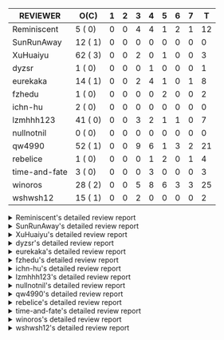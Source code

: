 |   REVIEWER    |  O(C)   | 1 | 2 | 3 | 4 | 5 | 6 | 7 | T  |
|---------------|---------|---|---|---|---|---|---|---|----|
| Reminiscent   |  5 ( 0) | 0 | 0 | 4 | 4 | 1 | 2 | 1 | 12 |
| SunRunAway    | 12 ( 1) | 0 | 0 | 0 | 0 | 0 | 0 | 0 |  0 |
| XuHuaiyu      | 62 ( 3) | 0 | 0 | 2 | 0 | 1 | 0 | 0 |  3 |
| dyzsr         |  1 ( 0) | 0 | 0 | 0 | 1 | 0 | 0 | 0 |  1 |
| eurekaka      | 14 ( 1) | 0 | 0 | 2 | 4 | 1 | 0 | 1 |  8 |
| fzhedu        |  1 ( 0) | 0 | 0 | 0 | 0 | 2 | 0 | 0 |  2 |
| ichn-hu       |  2 ( 0) | 0 | 0 | 0 | 0 | 0 | 0 | 0 |  0 |
| lzmhhh123     | 41 ( 0) | 0 | 0 | 3 | 2 | 1 | 1 | 0 |  7 |
| nullnotnil    |  0 ( 0) | 0 | 0 | 0 | 0 | 0 | 0 | 0 |  0 |
| qw4990        | 52 ( 1) | 0 | 0 | 9 | 6 | 1 | 3 | 2 | 21 |
| rebelice      |  1 ( 0) | 0 | 0 | 0 | 1 | 2 | 0 | 1 |  4 |
| time-and-fate |  3 ( 0) | 0 | 0 | 0 | 3 | 0 | 0 | 0 |  3 |
| winoros       | 28 ( 2) | 0 | 0 | 5 | 8 | 6 | 3 | 3 | 25 |
| wshwsh12      | 15 ( 1) | 0 | 0 | 2 | 0 | 0 | 0 | 0 |  2 |


<details> 
  <summary>Reminiscent's detailed review report</summary> 

## To Be Reviewed

|    REPO    |                                                      PR                                                       | C | LASTED |
|------------|---------------------------------------------------------------------------------------------------------------|---|--------|
| tidb/21896 | [planner: fix union doesn't handle collate correctly (#21854)](https://github.com/pingcap/tidb/pull/21896)    |   | 97d19h |
| tidb/23441 | [executor: Refactor probe channel & fix bug in chunks of join](https://github.com/pingcap/tidb/pull/23441)    |   | 9d14h  |
| tidb/23474 | [planner: fix inappropriate null flag of null constants (#23457)](https://github.com/pingcap/tidb/pull/23474) |   | 5d18h  |
| tidb/23493 | [expression: Implementation of Vitess hashing algorithm.](https://github.com/pingcap/tidb/pull/23493)         |   | 5d6h   |
| tidb/23575 | [executor: fix update panic on join having statement (#23554)](https://github.com/pingcap/tidb/pull/23575)    |   | 2d21h  |


## Reviewed in Last 7 Days

|    REPO    |                                                                PR                                                                 | C | D |   R    |
|------------|-----------------------------------------------------------------------------------------------------------------------------------|---|---|--------|
| tidb/23572 | [planner, executor: IndexMerge supports reading extraHandleCol in partialTableReader](https://github.com/pingcap/tidb/pull/23572) |   | 3 | 2h     |
| tidb/23576 | [executor: fix update panic on join having statement (#23554)](https://github.com/pingcap/tidb/pull/23576)                        |   | 3 | 0h     |
| tidb/23554 | [executor: fix update panic on join having statement](https://github.com/pingcap/tidb/pull/23554)                                 |   | 3 | 16h    |
| tidb/23001 | [statistics: fix err check](https://github.com/pingcap/tidb/pull/23001)                                                           |   | 3 | 26d0h  |
| tidb/23536 | [planner: remove some risky cache operations in the plan builder (#23354)](https://github.com/pingcap/tidb/pull/23536)            |   | 4 | 0h     |
| tidb/23524 | [partition: fix hash partition with not between condition get wrong result (#22914)](https://github.com/pingcap/tidb/pull/23524)  |   | 4 | 2h     |
| tidb/23525 | [partition: fix hash partition with not between condition get wrong result (#22914)](https://github.com/pingcap/tidb/pull/23525)  |   | 4 | 2h     |
| tidb/23520 | [statistics: optimize the global histogram merging algorithm](https://github.com/pingcap/tidb/pull/23520)                         |   | 4 | 3h     |
| tidb/23481 | [planner: fix inappropriate null flag of null constants (#23457)](https://github.com/pingcap/tidb/pull/23481)                     |   | 5 | 22h    |
| tidb/23486 | [statistics: recalculate bucket repeats when merging global statistics](https://github.com/pingcap/tidb/pull/23486)               |   | 6 | 14h    |
| tidb/23283 | [util: optimize the performance of restore with db (#22910)](https://github.com/pingcap/tidb/pull/23283)                          |   | 6 | 10d23h |
| tidb/23457 | [planner: fix inappropriate null flag of null constants](https://github.com/pingcap/tidb/pull/23457)                              |   | 7 | 0h     |


</details> 


<details> 
  <summary>SunRunAway's detailed review report</summary> 

## To Be Reviewed

|    REPO    |                                                                  PR                                                                   | C | LASTED  |
|------------|---------------------------------------------------------------------------------------------------------------------------------------|---|---------|
| tidb/19178 | [executor: Refactor probe channel](https://github.com/pingcap/tidb/pull/19178)                                                        |   | 227d16h |
| tidb/19807 | [executor: parallel evaluation for hash aggregate distinct](https://github.com/pingcap/tidb/pull/19807)                               |   | 205d10h |
| tidb/19900 | [executor: enable inline projection for sort&topN](https://github.com/pingcap/tidb/pull/19900)                                        | Y | 200d18h |
| tidb/20140 | [expressions: Support `bin-to-uuid` and `uuid-to-bin`](https://github.com/pingcap/tidb/pull/20140)                                    |   | 187d22h |
| tidb/20765 | [planner: support stable result mode](https://github.com/pingcap/tidb/pull/20765)                                                     |   | 146d17h |
| tidb/21207 | [planner: fix the inappropriate out-of-range range estimation rule](https://github.com/pingcap/tidb/pull/21207)                       |   | 125d19h |
| tidb/21834 | [planner: enhanced index range calculation plan](https://github.com/pingcap/tidb/pull/21834)                                          |   | 102d18h |
| tidb/21876 | [planner: bypass the DNF restriction if index merge hint is specified (#20799)](https://github.com/pingcap/tidb/pull/21876)           |   | 100d19h |
| tidb/21878 | [planner: do not push down lock to pointGet/bacthPointGet when selection exists](https://github.com/pingcap/tidb/pull/21878)          |   | 100d18h |
| tidb/21956 | [planner/preprocessor: disallow into-outfile clause in some place](https://github.com/pingcap/tidb/pull/21956)                        |   | 95d23h  |
| tidb/22217 | [*: rewrite origin SQL with default DB for SQL bindings (#21275)](https://github.com/pingcap/tidb/pull/22217)                         |   | 81d17h  |
| tidb/22379 | [[experiment] executor: allow aggregation to spill disk when running out of memory quota](https://github.com/pingcap/tidb/pull/22379) |   | 74d19h  |


## Reviewed in Last 7 Days

| REPO | PR | C | D | R |
|------|----|---|---|---|


</details> 


<details> 
  <summary>XuHuaiyu's detailed review report</summary> 

## To Be Reviewed

|     REPO     |                                                                              PR                                                                               | C | LASTED  |
|--------------|---------------------------------------------------------------------------------------------------------------------------------------------------------------|---|---------|
| docs-cn/5619 | [Update data-type-date-and-time.md](https://github.com/pingcap/docs-cn/pull/5619)                                                                             |   | 30d16h  |
| tidb/19900   | [executor: enable inline projection for sort&topN](https://github.com/pingcap/tidb/pull/19900)                                                                | Y | 200d18h |
| docs-cn/5671 | [tidb: Add time format description](https://github.com/pingcap/docs-cn/pull/5671)                                                                             |   | 24d11h  |
| tidb/19957   | [executor: add builtin aggregate function `json_arrayagg`](https://github.com/pingcap/tidb/pull/19957)                                                        | Y | 198d14h |
| tidb/20140   | [expressions: Support `bin-to-uuid` and `uuid-to-bin`](https://github.com/pingcap/tidb/pull/20140)                                                            |   | 187d22h |
| tidb/20311   | [expression: fix overflow error when convert bit to int64 (#20266)](https://github.com/pingcap/tidb/pull/20311)                                               |   | 179d21h |
| tidb/20790   | [collation: add pinyin collation for chinese charset support](https://github.com/pingcap/tidb/pull/20790)                                                     |   | 145d20h |
| tidb/21064   | [planner, executor: fix cast not check error](https://github.com/pingcap/tidb/pull/21064)                                                                     |   | 133d8h  |
| tidb/21149   | [executor:Add runtime stat for IndexMergeReaderExecutor (#20653)](https://github.com/pingcap/tidb/pull/21149)                                                 |   | 129d14h |
| tidb/21228   | [executor: return the result immediately when combining LIMIT row_count with DISTINCT](https://github.com/pingcap/tidb/pull/21228)                            |   | 125d13h |
| tidb/21304   | [executor: Add the HashAggExec runtime information (#20577)](https://github.com/pingcap/tidb/pull/21304)                                                      |   | 123d12h |
| tidb/21334   | [*: make rollback work on user-defined variables](https://github.com/pingcap/tidb/pull/21334)                                                                 |   | 122d14h |
| tidb/21401   | [expression: incompatibility with MySQL for ADDTIME()](https://github.com/pingcap/tidb/pull/21401)                                                            |   | 118d11h |
| tidb/21476   | [planner: check for decimal format in cast expr (#20836)](https://github.com/pingcap/tidb/pull/21476)                                                         |   | 115d15h |
| tidb/21536   | [executor: add slow-log file meta cache to avoid repeat read file meta information](https://github.com/pingcap/tidb/pull/21536)                               |   | 111d14h |
| tidb/21564   | [ddl: fix Incorrect behavior of NO_ZERO_DATE when altering table](https://github.com/pingcap/tidb/pull/21564)                                                 |   | 110d15h |
| tidb/21853   | [expression: fix compatibility behaviors in time_format with MySQL (#21559)](https://github.com/pingcap/tidb/pull/21853)                                      |   | 101d19h |
| tidb/21896   | [planner: fix union doesn't handle collate correctly (#21854)](https://github.com/pingcap/tidb/pull/21896)                                                    |   | 97d19h  |
| tidb/22131   | [privilege: remove leading and trailing space when create user and role](https://github.com/pingcap/tidb/pull/22131)                                          |   | 87d19h  |
| tidb/22163   | [expression: separated arithmeticMinusIntSig](https://github.com/pingcap/tidb/pull/22163)                                                                     |   | 83d13h  |
| tidb/22186   | [executor: fix select into outfile with year type column has no data (#22175)](https://github.com/pingcap/tidb/pull/22186)                                    |   | 82d16h  |
| tidb/22294   | [planner, table: optimize the list column partition pruner for range query](https://github.com/pingcap/tidb/pull/22294)                                       |   | 79d20h  |
| tidb/22307   | [ddl: fix update can see columns not public](https://github.com/pingcap/tidb/pull/22307)                                                                      |   | 79d16h  |
| tidb/22616   | [expression: from_unixtime accept 64-bit integers](https://github.com/pingcap/tidb/pull/22616)                                                                |   | 58d23h  |
| tidb/22617   | [metrics: fix wrong bucket name of coprocessor cache (#22454)](https://github.com/pingcap/tidb/pull/22617)                                                    |   | 58d23h  |
| tidb/22624   | [ planner: not pruning column used by union scan condition (#21640)](https://github.com/pingcap/tidb/pull/22624)                                              |   | 58d17h  |
| tidb/22631   | [executor: refine window processor](https://github.com/pingcap/tidb/pull/22631)                                                                               |   | 56d23h  |
| tidb/22696   | [expression: enable arithmetic Mod push down](https://github.com/pingcap/tidb/pull/22696)                                                                     |   | 53d17h  |
| tidb/22711   | [executor: Fix inline schema name](https://github.com/pingcap/tidb/pull/22711)                                                                                |   | 53d11h  |
| tidb/22722   | [planner, errno: make error code of ErrMixOfGroupFuncAndFields consistent with MySQL](https://github.com/pingcap/tidb/pull/22722)                             |   | 52d20h  |
| tidb/22814   | [expression: fix enum and set type expression in where clause (#22785)](https://github.com/pingcap/tidb/pull/22814)                                           |   | 37d19h  |
| tidb/22908   | [txn: Add txn state's view](https://github.com/pingcap/tidb/pull/22908)                                                                                       |   | 32d20h  |
| tidb/22926   | [expression: add overflow check in multiplyInt](https://github.com/pingcap/tidb/pull/22926)                                                                   |   | 32d13h  |
| tidb/23012   | [executor: fix affected rows of ddls and complete uint tests](https://github.com/pingcap/tidb/pull/23012)                                                     |   | 28d16h  |
| tidb/23128   | [statistics: refactor the statistics package use the RestrictedSQLExecutor API (#22636)](https://github.com/pingcap/tidb/pull/23128)                          |   | 23d22h  |
| tidb/23152   | [expression: fix wrong error info (#22760)](https://github.com/pingcap/tidb/pull/23152)                                                                       |   | 21d14h  |
| tidb/23196   | [types: fix the bug about the wrong query result for decimal type  (#22507)](https://github.com/pingcap/tidb/pull/23196)                                      |   | 19d18h  |
| tidb/23220   | [Release 4.0](https://github.com/pingcap/tidb/pull/23220)                                                                                                     |   | 19d11h  |
| tidb/23227   | [executor: hash join out of index panic when enum column value is zero (#23162)](https://github.com/pingcap/tidb/pull/23227)                                  |   | 18d22h  |
| tidb/23233   | [planner: fix incorrect duration between compare (#22830)](https://github.com/pingcap/tidb/pull/23233)                                                        |   | 18d18h  |
| tidb/23245   | [*: Add security enhanced mode as experimental](https://github.com/pingcap/tidb/pull/23245)                                                                   |   | 18d6h   |
| tidb/23257   | [executor: group_concat aggr panic when session.group_concat_max_len is small (#23131)](https://github.com/pingcap/tidb/pull/23257)                           |   | 17d18h  |
| tidb/23295   | [util, types: don't let SPM be affected by charset (#23161)](https://github.com/pingcap/tidb/pull/23295)                                                      |   | 16d11h  |
| tidb/23335   | [expression: fix unexpected constant fold when year compare string (#23281)](https://github.com/pingcap/tidb/pull/23335)                                      |   | 12d19h  |
| tidb/23336   | [expression: fix unexpected constant fold when year compare string (#23281)](https://github.com/pingcap/tidb/pull/23336)                                      |   | 12d19h  |
| tidb/23347   | [planner: show cast type in EXPLAIN in coptask (#23123)](https://github.com/pingcap/tidb/pull/23347)                                                          |   | 12d18h  |
| tidb/23348   | [planner: show cast type in EXPLAIN in coptask (#23123)](https://github.com/pingcap/tidb/pull/23348)                                                          |   | 12d18h  |
| tidb/23350   | [util/stringutil, util/ranger, planner: use hierarchical separators to simplify the parsing for info of EXPLAIN ](https://github.com/pingcap/tidb/pull/23350) |   | 12d17h  |
| tidb/23368   | [executor, expression: fix the incorrect result of AVG function (#23285)](https://github.com/pingcap/tidb/pull/23368)                                         |   | 11d20h  |
| tidb/23369   | [executor, expression: fix the incorrect result of AVG function (#23285)](https://github.com/pingcap/tidb/pull/23369)                                         |   | 11d20h  |
| tidb/23397   | [expression: fix refine compare constant (#23339)](https://github.com/pingcap/tidb/pull/23397)                                                                |   | 10d17h  |
| tidb/23398   | [expression: fix refine compare constant (#23339)](https://github.com/pingcap/tidb/pull/23398)                                                                |   | 10d17h  |
| tidb/23405   | [domain: remove the exit chan, use context](https://github.com/pingcap/tidb/pull/23405)                                                                       |   | 10d17h  |
| tidb/23433   | [WIP: speed up for slow query logs retrieving ](https://github.com/pingcap/tidb/pull/23433)                                                                   |   | 9d17h   |
| tidb/23441   | [executor: Refactor probe channel & fix bug in chunks of join](https://github.com/pingcap/tidb/pull/23441)                                                    |   | 9d14h   |
| tidb/23474   | [planner: fix inappropriate null flag of null constants (#23457)](https://github.com/pingcap/tidb/pull/23474)                                                 |   | 5d18h   |
| tidb/23487   | [planner: optimize count(distinct a) to count(a) if there is an unique key on a](https://github.com/pingcap/tidb/pull/23487)                                  | Y | 5d14h   |
| tidb/23493   | [expression: Implementation of Vitess hashing algorithm.](https://github.com/pingcap/tidb/pull/23493)                                                         |   | 5d6h    |
| tidb/23497   | [expression: Let TiDB use Hyperscan to support multi-pattern-match](https://github.com/pingcap/tidb/pull/23497)                                               |   | 4d22h   |
| tidb/23517   | [*: Add the metric about the SQL with TiFlash Success  (#23426)](https://github.com/pingcap/tidb/pull/23517)                                                  |   | 4d12h   |
| tidb/23524   | [partition: fix hash partition with not between condition get wrong result (#22914)](https://github.com/pingcap/tidb/pull/23524)                              |   | 3d22h   |
| tidb/23562   | [execution: reuse iterator in hash join](https://github.com/pingcap/tidb/pull/23562)                                                                          |   | 3d13h   |


## Reviewed in Last 7 Days

|    REPO    |                                                         PR                                                         | C | D |  R   |
|------------|--------------------------------------------------------------------------------------------------------------------|---|---|------|
| tidb/23576 | [executor: fix update panic on join having statement (#23554)](https://github.com/pingcap/tidb/pull/23576)         |   | 3 | 0h   |
| tidb/23545 | [go.mod: update parser to fix panic on connection verification #23532](https://github.com/pingcap/tidb/pull/23545) |   | 3 | 18h  |
| tidb/23467 | [hot-fix: paginate indexLookUp executor](https://github.com/pingcap/tidb/pull/23467)                               |   | 5 | 1d0h |


</details> 


<details> 
  <summary>dyzsr's detailed review report</summary> 

## To Be Reviewed

|    REPO    |                                                             PR                                                             | C | LASTED |
|------------|----------------------------------------------------------------------------------------------------------------------------|---|--------|
| tidb/23559 | [ranger: fix the range construction behavior when the column's type is `YEAR`](https://github.com/pingcap/tidb/pull/23559) |   | 3d14h  |


## Reviewed in Last 7 Days

|    REPO    |                                                     PR                                                     | C | D |   R   |
|------------|------------------------------------------------------------------------------------------------------------|---|---|-------|
| tidb/23491 | [executor,planner: fix update join update unmatched outer row](https://github.com/pingcap/tidb/pull/23491) |   | 4 | 1d20h |


</details> 


<details> 
  <summary>eurekaka's detailed review report</summary> 

## To Be Reviewed

|    REPO    |                                                               PR                                                                | C | LASTED  |
|------------|---------------------------------------------------------------------------------------------------------------------------------|---|---------|
| tidb/20877 | [statistics: collect index usage information](https://github.com/pingcap/tidb/pull/20877)                                       |   | 143d16h |
| tidb/21444 | [planner: ignore anonymous index while tiflash replica is available](https://github.com/pingcap/tidb/pull/21444)                |   | 116d12h |
| tidb/22416 | [core: fix subQuery at projection in only_full_group](https://github.com/pingcap/tidb/pull/22416)                               | Y | 71d11h  |
| tidb/22559 | [planner: split test data from test cases in cbo_test.go](https://github.com/pingcap/tidb/pull/22559)                           |   | 60d19h  |
| tidb/22778 | [*: add support for dynamic privileges](https://github.com/pingcap/tidb/pull/22778)                                             |   | 40d7h   |
| tidb/23137 | [planner: fix index merge row count estimation logic](https://github.com/pingcap/tidb/pull/23137)                               |   | 23d17h  |
| tidb/23208 | [statistics, util/ranger: improve selectivity calculation for DNF filters (#18741)](https://github.com/pingcap/tidb/pull/23208) |   | 19d16h  |
| tidb/23283 | [util: optimize the performance of restore with db (#22910)](https://github.com/pingcap/tidb/pull/23283)                        |   | 16d17h  |
| tidb/23295 | [util, types: don't let SPM be affected by charset (#23161)](https://github.com/pingcap/tidb/pull/23295)                        |   | 16d11h  |
| tidb/23316 | [planner: Fix rebuild range for prepared plan](https://github.com/pingcap/tidb/pull/23316)                                      |   | 13d17h  |
| tidb/23365 | [planner: fix a bug that point get plan returns wrong column name](https://github.com/pingcap/tidb/pull/23365)                  |   | 11d22h  |
| tidb/23373 | [executor: fix get var expr when session var is hex literal (#23241)](https://github.com/pingcap/tidb/pull/23373)               |   | 11d19h  |
| tidb/23543 | [statistics: fix auto analyze log information incomplete (#23522)](https://github.com/pingcap/tidb/pull/23543)                  |   | 3d18h   |
| tidb/23575 | [executor: fix update panic on join having statement (#23554)](https://github.com/pingcap/tidb/pull/23575)                      |   | 2d21h   |


## Reviewed in Last 7 Days

|     REPO     |                                                                PR                                                                 | C | D |   R    |
|--------------|-----------------------------------------------------------------------------------------------------------------------------------|---|---|--------|
| tidb/23417   | [plan: reset not null flag](https://github.com/pingcap/tidb/pull/23417)                                                           |   | 3 | 7d17h  |
| tidb/23572   | [planner, executor: IndexMerge supports reading extraHandleCol in partialTableReader](https://github.com/pingcap/tidb/pull/23572) |   | 3 | 0h     |
| tidb/23487   | [planner: optimize count(distinct a) to count(a) if there is an unique key on a](https://github.com/pingcap/tidb/pull/23487)      | Y | 4 | 1d19h  |
| tidb/23480   | [planner/core: inject project for tiflash agg](https://github.com/pingcap/tidb/pull/23480)                                        |   | 4 | 1d22h  |
| docs-cn/5811 | [Revert "prepared plan cache: Enable by default"](https://github.com/pingcap/docs-cn/pull/5811)                                   |   | 4 | 1d3h   |
| tidb/23522   | [statistics: fix auto analyze log information incomplete](https://github.com/pingcap/tidb/pull/23522)                             |   | 4 | 2h     |
| docs/5088    | [SPM: update DML SQL Bind and baseline capture description](https://github.com/pingcap/docs/pull/5088)                            |   | 5 | 22h    |
| tidb/23175   | [planner: fix plan cache not working caused by type difference](https://github.com/pingcap/tidb/pull/23175)                       |   | 7 | 13d19h |


</details> 


<details> 
  <summary>fzhedu's detailed review report</summary> 

## To Be Reviewed

|    REPO    |                                                         PR                                                          | C | LASTED |
|------------|---------------------------------------------------------------------------------------------------------------------|---|--------|
| tidb/22853 | [planner: fix LogicalPlans that contain Window Function are ambiguous ](https://github.com/pingcap/tidb/pull/22853) |   | 36d12h |


## Reviewed in Last 7 Days

|    REPO    |                                                       PR                                                        | C | D |   R   |
|------------|-----------------------------------------------------------------------------------------------------------------|---|---|-------|
| tidb/23191 | [planner/core: convert decimal type for mpp join before shuffling.](https://github.com/pingcap/tidb/pull/23191) |   | 5 | 15d8h |
| tidb/23441 | [executor: Refactor probe channel & fix bug in chunks of join](https://github.com/pingcap/tidb/pull/23441)      |   | 5 | 5d2h  |


</details> 


<details> 
  <summary>ichn-hu's detailed review report</summary> 

## To Be Reviewed

|    REPO    |                                                            PR                                                            | C | LASTED  |
|------------|--------------------------------------------------------------------------------------------------------------------------|---|---------|
| tidb/21853 | [expression: fix compatibility behaviors in time_format with MySQL (#21559)](https://github.com/pingcap/tidb/pull/21853) |   | 101d19h |
| tidb/23441 | [executor: Refactor probe channel & fix bug in chunks of join](https://github.com/pingcap/tidb/pull/23441)               |   | 9d14h   |


## Reviewed in Last 7 Days

| REPO | PR | C | D | R |
|------|----|---|---|---|


</details> 


<details> 
  <summary>lzmhhh123's detailed review report</summary> 

## To Be Reviewed

|    REPO    |                                                                             PR                                                                              | C | LASTED  |
|------------|-------------------------------------------------------------------------------------------------------------------------------------------------------------|---|---------|
| tidb/20444 | [expression: add json_merge_patch](https://github.com/pingcap/tidb/pull/20444)                                                                              |   | 165d21h |
| tidb/20465 | [expression: add uuidShortFunction](https://github.com/pingcap/tidb/pull/20465)                                                                             |   | 164d19h |
| tidb/20642 | [executor: modify admin executors to support partitioned table with global index](https://github.com/pingcap/tidb/pull/20642)                               |   | 153d15h |
| tidb/20903 | [planner: fix confused and unnecessary double-projection in plans.](https://github.com/pingcap/tidb/pull/20903)                                             |   | 142d17h |
| tidb/21018 | [planner: don't push down null sensitive join conditions (#19620)](https://github.com/pingcap/tidb/pull/21018)                                              |   | 136d17h |
| tidb/21195 | [brie: integrate lightning to suport IMPORT statement](https://github.com/pingcap/tidb/pull/21195)                                                          |   | 125d22h |
| tidb/21334 | [*: make rollback work on user-defined variables](https://github.com/pingcap/tidb/pull/21334)                                                               |   | 122d14h |
| tidb/21347 | [session: make rollback work on global variables](https://github.com/pingcap/tidb/pull/21347)                                                               |   | 121d19h |
| tidb/21444 | [planner: ignore anonymous index while tiflash replica is available](https://github.com/pingcap/tidb/pull/21444)                                            |   | 116d12h |
| tidb/21487 | [*: ensure TABLE statement works](https://github.com/pingcap/tidb/pull/21487)                                                                               |   | 115d4h  |
| tidb/21641 | [executor: Fix pessimistic lock doesn't work on the partition table for subquery/joins](https://github.com/pingcap/tidb/pull/21641)                         |   | 108d18h |
| tidb/21651 | [planner: allow filter condition pushing down to IndexScan for prefix index](https://github.com/pingcap/tidb/pull/21651)                                    |   | 108d13h |
| tidb/22126 | [*: add `sys` schema, `sys.SCHEMA_UNUSED_INDEXES` view and `sys.SCHEMA_INDEX_USAGE` view](https://github.com/pingcap/tidb/pull/22126)                       |   | 87d19h  |
| tidb/22361 | [table: fix insert into _tidb_rowid panic and rebase it if needed (#22062)](https://github.com/pingcap/tidb/pull/22361)                                     |   | 75d20h  |
| tidb/22372 | [executor: fix SelectForUpdate in decorrelated subquery under pessimistic mode](https://github.com/pingcap/tidb/pull/22372)                                 |   | 75d9h   |
| tidb/22478 | [planner, executor: fix query partition table with global unique index get wrong result](https://github.com/pingcap/tidb/pull/22478)                        |   | 66d13h  |
| tidb/22631 | [executor: refine window processor](https://github.com/pingcap/tidb/pull/22631)                                                                             |   | 56d23h  |
| tidb/22686 | [expression: support enum pushdown](https://github.com/pingcap/tidb/pull/22686)                                                                             |   | 53d22h  |
| tidb/22699 | [brie: add error info column and history backup/restore info in sql](https://github.com/pingcap/tidb/pull/22699)                                            |   | 53d16h  |
| tidb/22926 | [expression: add overflow check in multiplyInt](https://github.com/pingcap/tidb/pull/22926)                                                                 |   | 32d13h  |
| tidb/23001 | [statistics: fix err check](https://github.com/pingcap/tidb/pull/23001)                                                                                     |   | 29d0h   |
| tidb/23022 | [executor: create PipelinedWindowExec based on current implementation and modify the windowProcessor interface](https://github.com/pingcap/tidb/pull/23022) |   | 27d18h  |
| tidb/23149 | [core: support left join and right join for join reorder](https://github.com/pingcap/tidb/pull/23149)                                                       |   | 22d12h  |
| tidb/23257 | [executor: group_concat aggr panic when session.group_concat_max_len is small (#23131)](https://github.com/pingcap/tidb/pull/23257)                         |   | 17d18h  |
| tidb/23283 | [util: optimize the performance of restore with db (#22910)](https://github.com/pingcap/tidb/pull/23283)                                                    |   | 16d17h  |
| tidb/23296 | [sig/execution: fix the bug that Wrong result of comparison operation(type date / type string)](https://github.com/pingcap/tidb/pull/23296)                 |   | 16d7h   |
| tidb/23307 | [util/chunk: replace outdated link with correct one](https://github.com/pingcap/tidb/pull/23307)                                                            |   | 13d20h  |
| tidb/23334 | [metrics/grafana: Remove duplicate items "Owner Watcher OPS"](https://github.com/pingcap/tidb/pull/23334)                                                   |   | 12d20h  |
| tidb/23347 | [planner: show cast type in EXPLAIN in coptask (#23123)](https://github.com/pingcap/tidb/pull/23347)                                                        |   | 12d18h  |
| tidb/23348 | [planner: show cast type in EXPLAIN in coptask (#23123)](https://github.com/pingcap/tidb/pull/23348)                                                        |   | 12d18h  |
| tidb/23368 | [executor, expression: fix the incorrect result of AVG function (#23285)](https://github.com/pingcap/tidb/pull/23368)                                       |   | 11d20h  |
| tidb/23369 | [executor, expression: fix the incorrect result of AVG function (#23285)](https://github.com/pingcap/tidb/pull/23369)                                       |   | 11d20h  |
| tidb/23373 | [executor: fix get var expr when session var is hex literal (#23241)](https://github.com/pingcap/tidb/pull/23373)                                           |   | 11d19h  |
| tidb/23417 | [plan: reset not null flag](https://github.com/pingcap/tidb/pull/23417)                                                                                     |   | 10d11h  |
| tidb/23422 | [sig/execution: fix the bug that The result of 'varbinary + 1' is incorrect](https://github.com/pingcap/tidb/pull/23422)                                    |   | 10d6h   |
| tidb/23441 | [executor: Refactor probe channel & fix bug in chunks of join](https://github.com/pingcap/tidb/pull/23441)                                                  |   | 9d14h   |
| tidb/23447 | [*: Support record stmtsummary evicted count](https://github.com/pingcap/tidb/pull/23447)                                                                   |   | 7d18h   |
| tidb/23461 | [execdetails: refine cop task execution stats display in plan](https://github.com/pingcap/tidb/pull/23461)                                                  |   | 6d12h   |
| tidb/23493 | [expression: Implementation of Vitess hashing algorithm.](https://github.com/pingcap/tidb/pull/23493)                                                       |   | 5d6h    |
| tidb/23523 | [planner, type: remove the prefix 0 in the bit array when we get the BinaryLiteral](https://github.com/pingcap/tidb/pull/23523)                             |   | 3d22h   |
| tidb/23559 | [ranger: fix the range construction behavior when the column's type is `YEAR`](https://github.com/pingcap/tidb/pull/23559)                                  |   | 3d14h   |


## Reviewed in Last 7 Days

|    REPO    |                                                            PR                                                            | C | D |   R   |
|------------|--------------------------------------------------------------------------------------------------------------------------|---|---|-------|
| tikv/9870  | [copr: cast invalid utf8 string to real bug (#9860)](https://github.com/tikv/tikv/pull/9870)                             | Y | 3 | 2d18h |
| tidb/23597 | [planner: fix correlated columns in filter or access in MPP apply (#23509)](https://github.com/pingcap/tidb/pull/23597)  |   | 3 | 0h    |
| tidb/23592 | [MPP: fix 2-phase agg chose wrong partition column during planning (#23557)](https://github.com/pingcap/tidb/pull/23592) |   | 3 | 2h    |
| tidb/23489 | [telemetry: add copr-cache, tiflash, cluster index, async commit (#23454)](https://github.com/pingcap/tidb/pull/23489)   |   | 4 | 1d20h |
| tidb/23518 | [telemetry: Fix window algorithm](https://github.com/pingcap/tidb/pull/23518)                                            |   | 4 | 8h    |
| tidb/23470 | [telemetry: add transaction usage info](https://github.com/pingcap/tidb/pull/23470)                                      |   | 5 | 21h   |
| tikv/9860  | [copr: cast invalid utf8 string to real bug](https://github.com/tikv/tikv/pull/9860)                                     | Y | 6 | 5h    |


</details> 


<details> 
  <summary>nullnotnil's detailed review report</summary> 

## To Be Reviewed

| REPO | PR | C | LASTED |
|------|----|---|--------|


## Reviewed in Last 7 Days

| REPO | PR | C | D | R |
|------|----|---|---|---|


</details> 


<details> 
  <summary>qw4990's detailed review report</summary> 

## To Be Reviewed

|     REPO     |                                                                             PR                                                                              | C | LASTED  |
|--------------|-------------------------------------------------------------------------------------------------------------------------------------------------------------|---|---------|
| docs-cn/5561 | [Add sql optimization-related docs to toc](https://github.com/pingcap/docs-cn/pull/5561)                                                                    |   | 34d15h  |
| tidb/19029   | [types: fix unexpected NOT_NULL flags](https://github.com/pingcap/tidb/pull/19029)                                                                          |   | 234d22h |
| docs-cn/5785 | [update SPM documentation for DML SQL Bind and baseline capture (#5740)](https://github.com/pingcap/docs-cn/pull/5785)                                      |   | 6d18h   |
| tidb/20708   | [*: separate auto_increment ID allocator from _tidb_rowid allocator](https://github.com/pingcap/tidb/pull/20708)                                            |   | 150d20h |
| tidb/20969   | [executor: Improve the performance of appending not fixed columns](https://github.com/pingcap/tidb/pull/20969)                                              |   | 138d9h  |
| tidb/21018   | [planner: don't push down null sensitive join conditions (#19620)](https://github.com/pingcap/tidb/pull/21018)                                              |   | 136d17h |
| tidb/21149   | [executor:Add runtime stat for IndexMergeReaderExecutor (#20653)](https://github.com/pingcap/tidb/pull/21149)                                               |   | 129d14h |
| tidb/21304   | [executor: Add the HashAggExec runtime information (#20577)](https://github.com/pingcap/tidb/pull/21304)                                                    |   | 123d12h |
| tidb/21318   | [planner, expression: use the range of column types to simplify expressions](https://github.com/pingcap/tidb/pull/21318)                                    |   | 122d19h |
| tidb/21401   | [expression: incompatibility with MySQL for ADDTIME()](https://github.com/pingcap/tidb/pull/21401)                                                          |   | 118d11h |
| tidb/21476   | [planner: check for decimal format in cast expr (#20836)](https://github.com/pingcap/tidb/pull/21476)                                                       |   | 115d15h |
| tidb/21508   | [execution: fix dayofweek('0000-00-00') behavior](https://github.com/pingcap/tidb/pull/21508)                                                               |   | 114d10h |
| tidb/21876   | [planner: bypass the DNF restriction if index merge hint is specified (#20799)](https://github.com/pingcap/tidb/pull/21876)                                 |   | 100d19h |
| tidb/21887   | [types: support %X %V %W formats for STR_TO_DATE()](https://github.com/pingcap/tidb/pull/21887)                                                             |   | 99d11h  |
| tidb/21954   | [planner/cascades: add rule `PushSelDownApply`](https://github.com/pingcap/tidb/pull/21954)                                                                 |   | 95d23h  |
| tidb/22146   | [executor: forbid SFU on view](https://github.com/pingcap/tidb/pull/22146)                                                                                  |   | 83d21h  |
| tidb/22217   | [*: rewrite origin SQL with default DB for SQL bindings (#21275)](https://github.com/pingcap/tidb/pull/22217)                                               |   | 81d17h  |
| tidb/22234   | [executor, planner: ON DUPLICATE UPDATE can refer to un-project col (#14412)](https://github.com/pingcap/tidb/pull/22234)                                   |   | 81d15h  |
| tidb/22261   | [time: fix parse datetime won't truncate the reluctant string (#22232)](https://github.com/pingcap/tidb/pull/22261)                                         |   | 80d19h  |
| tidb/22294   | [planner, table: optimize the list column partition pruner for range query](https://github.com/pingcap/tidb/pull/22294)                                     |   | 79d20h  |
| tidb/22307   | [ddl: fix update can see columns not public](https://github.com/pingcap/tidb/pull/22307)                                                                    |   | 79d16h  |
| tidb/22374   | [expression: separated arithmeticIntDivideSig](https://github.com/pingcap/tidb/pull/22374)                                                                  |   | 75d0h   |
| tidb/22415   | [ddl: refactor placement package](https://github.com/pingcap/tidb/pull/22415)                                                                               |   | 71d17h  |
| tidb/22541   | [expression: Support builtin function SOUNDEX](https://github.com/pingcap/tidb/pull/22541)                                                                  |   | 61d9h   |
| tidb/22559   | [planner: split test data from test cases in cbo_test.go](https://github.com/pingcap/tidb/pull/22559)                                                       |   | 60d19h  |
| tidb/22565   | [statistics: fix panic occurs when stats cache inconsistency (#22465)](https://github.com/pingcap/tidb/pull/22565)                                          | Y | 60d17h  |
| tidb/22814   | [expression: fix enum and set type expression in where clause (#22785)](https://github.com/pingcap/tidb/pull/22814)                                         |   | 37d19h  |
| tidb/22862   | [brie: fix the problem that ddl restored by BR via SQL is not replicated to downstream](https://github.com/pingcap/tidb/pull/22862)                         |   | 34d22h  |
| tidb/22915   | [planner: build correct MaxOneRow info from multi-column conditions](https://github.com/pingcap/tidb/pull/22915)                                            |   | 32d17h  |
| tidb/22923   | [expression: correct constant propagation for collation (#22666)](https://github.com/pingcap/tidb/pull/22923)                                               |   | 32d15h  |
| tidb/22924   | [planner: fix wrong index merge selection (#22825)](https://github.com/pingcap/tidb/pull/22924)                                                             |   | 32d14h  |
| tidb/22926   | [expression: add overflow check in multiplyInt](https://github.com/pingcap/tidb/pull/22926)                                                                 |   | 32d13h  |
| tidb/22984   | [executor: fix logging format of prepared statements (#16062)](https://github.com/pingcap/tidb/pull/22984)                                                  |   | 29d10h  |
| tidb/23022   | [executor: create PipelinedWindowExec based on current implementation and modify the windowProcessor interface](https://github.com/pingcap/tidb/pull/23022) |   | 27d18h  |
| tidb/23137   | [planner: fix index merge row count estimation logic](https://github.com/pingcap/tidb/pull/23137)                                                           |   | 23d17h  |
| tidb/23152   | [expression: fix wrong error info (#22760)](https://github.com/pingcap/tidb/pull/23152)                                                                     |   | 21d14h  |
| tidb/23196   | [types: fix the bug about the wrong query result for decimal type  (#22507)](https://github.com/pingcap/tidb/pull/23196)                                    |   | 19d18h  |
| tidb/23201   | [executor, server: load_data.go is changed and add unit test](https://github.com/pingcap/tidb/pull/23201)                                                   |   | 19d17h  |
| tidb/23208   | [statistics, util/ranger: improve selectivity calculation for DNF filters (#18741)](https://github.com/pingcap/tidb/pull/23208)                             |   | 19d16h  |
| tidb/23284   | [expression: Maintain separate scalar function pushdown lists for each engine instead of unified.](https://github.com/pingcap/tidb/pull/23284)              |   | 16d17h  |
| tidb/23295   | [util, types: don't let SPM be affected by charset (#23161)](https://github.com/pingcap/tidb/pull/23295)                                                    |   | 16d11h  |
| tidb/23316   | [planner: Fix rebuild range for prepared plan](https://github.com/pingcap/tidb/pull/23316)                                                                  |   | 13d17h  |
| tidb/23373   | [executor: fix get var expr when session var is hex literal (#23241)](https://github.com/pingcap/tidb/pull/23373)                                           |   | 11d19h  |
| tidb/23397   | [expression: fix refine compare constant (#23339)](https://github.com/pingcap/tidb/pull/23397)                                                              |   | 10d17h  |
| tidb/23398   | [expression: fix refine compare constant (#23339)](https://github.com/pingcap/tidb/pull/23398)                                                              |   | 10d17h  |
| tidb/23448   | [wip :execution: parallel build hash table](https://github.com/pingcap/tidb/pull/23448)                                                                     |   | 7d12h   |
| tidb/23462   | [*: collect transaction write duration/throughput metrics for SLI/SLO](https://github.com/pingcap/tidb/pull/23462)                                          |   | 6d12h   |
| tidb/23493   | [expression: Implementation of Vitess hashing algorithm.](https://github.com/pingcap/tidb/pull/23493)                                                       |   | 5d6h    |
| tidb/23523   | [planner, type: remove the prefix 0 in the bit array when we get the BinaryLiteral](https://github.com/pingcap/tidb/pull/23523)                             |   | 3d22h   |
| tidb/23543   | [statistics: fix auto analyze log information incomplete (#23522)](https://github.com/pingcap/tidb/pull/23543)                                              |   | 3d18h   |
| tidb/23568   | [variable: Add innodb_default_row_format as noop](https://github.com/pingcap/tidb/pull/23568)                                                               |   | 3d0h    |
| tidb/23598   | [types: fix collation for binary literal (#23591)](https://github.com/pingcap/tidb/pull/23598)                                                              |   | 2d13h   |


## Reviewed in Last 7 Days

|     REPO     |                                                                                       PR                                                                                        | C | D |   R    |
|--------------|---------------------------------------------------------------------------------------------------------------------------------------------------------------------------------|---|---|--------|
| tidb/23597   | [planner: fix correlated columns in filter or access in MPP apply (#23509)](https://github.com/pingcap/tidb/pull/23597)                                                         |   | 3 | 0h     |
| docs/5090    | [update tidb v4.0.12 release notes](https://github.com/pingcap/docs/pull/5090)                                                                                                  |   | 3 | 2d21h  |
| docs-cn/5806 | [releases: add tidb release notes 4.0.12](https://github.com/pingcap/docs-cn/pull/5806)                                                                                         |   | 3 | 2d20h  |
| tidb/23557   | [MPP: fix 2-phase agg chose wrong partition column during planning](https://github.com/pingcap/tidb/pull/23557)                                                                 |   | 3 | 20h    |
| tidb/23574   | [planner/core: inject project for tiflash agg (#23480)](https://github.com/pingcap/tidb/pull/23574)                                                                             |   | 3 | 3h     |
| tidb/23565   | [planner/core: convert decimal type for mpp join before shuffling. (#23191)](https://github.com/pingcap/tidb/pull/23565)                                                        |   | 3 | 15h    |
| tipb/198     | [Adding vitess_hash function code to tipb](https://github.com/pingcap/tipb/pull/198)                                                                                            |   | 3 | 135d5h |
| tidb/23509   | [planner: fix correlated columns in filter or access in MPP apply](https://github.com/pingcap/tidb/pull/23509)                                                                  |   | 3 | 1d22h  |
| tidb/23480   | [planner/core: inject project for tiflash agg](https://github.com/pingcap/tidb/pull/23480)                                                                                      |   | 3 | 2d18h  |
| tidb/23492   | [planner, sessionctx: turn on the mpp by default (#23401)](https://github.com/pingcap/tidb/pull/23492)                                                                          |   | 4 | 2d1h   |
| tidb/23191   | [planner/core: convert decimal type for mpp join before shuffling.](https://github.com/pingcap/tidb/pull/23191)                                                                 |   | 4 | 16d1h  |
| tidb/23544   | [statistics: fix auto analyze log information incomplete (#23522)](https://github.com/pingcap/tidb/pull/23544)                                                                  |   | 4 | 0h     |
| docs/5092    | [SQL variables: add a new variable `tidb_enable_parallel_apply`](https://github.com/pingcap/docs/pull/5092)                                                                     |   | 4 | 1d1h   |
| tidb/23437   | [statistics: check duplicate columns and types for extended stats](https://github.com/pingcap/tidb/pull/23437)                                                                  |   | 4 | 5d21h  |
| tidb/23522   | [statistics: fix auto analyze log information incomplete](https://github.com/pingcap/tidb/pull/23522)                                                                           |   | 4 | 3h     |
| tidb/23502   | [statistics: fix some unstable tests in global stats](https://github.com/pingcap/tidb/pull/23502)                                                                               |   | 5 | 1h     |
| tidb/23283   | [util: optimize the performance of restore with db (#22910)](https://github.com/pingcap/tidb/pull/23283)                                                                        |   | 6 | 10d23h |
| tidb/23471   | [planner: fix only_full_group_by check not enough (#23404)](https://github.com/pingcap/tidb/pull/23471)                                                                         |   | 6 | 0h     |
| tidb/23404   | [planner: fix only_full_group_by check not enough](https://github.com/pingcap/tidb/pull/23404)                                                                                  |   | 6 | 4d18h  |
| tidb/23458   | [planner: incorrect results returned when executing a prepared point-get update meets nondeterministic function. (#22067) (#23455)](https://github.com/pingcap/tidb/pull/23458) |   | 7 | 0h     |
| tidb/23455   | [planner: incorrect results returned when executing a prepared point-get update meets nondeterministic function. (#22067)](https://github.com/pingcap/tidb/pull/23455)          |   | 7 | 1h     |


</details> 


<details> 
  <summary>rebelice's detailed review report</summary> 

## To Be Reviewed

|    REPO    |                                                           PR                                                           | C | LASTED |
|------------|------------------------------------------------------------------------------------------------------------------------|---|--------|
| tidb/23537 | [planner: remove some risky cache operations in the plan builder (#23354)](https://github.com/pingcap/tidb/pull/23537) |   | 3d19h  |


## Reviewed in Last 7 Days

|    REPO    |                                                         PR                                                          | C | D |   R   |
|------------|---------------------------------------------------------------------------------------------------------------------|---|---|-------|
| tidb/23520 | [statistics: optimize the global histogram merging algorithm](https://github.com/pingcap/tidb/pull/23520)           |   | 4 | 2h    |
| tidb/23502 | [statistics: fix some unstable tests in global stats](https://github.com/pingcap/tidb/pull/23502)                   |   | 5 | 0h    |
| tidb/23486 | [statistics: recalculate bucket repeats when merging global statistics](https://github.com/pingcap/tidb/pull/23486) |   | 5 | 15h   |
| tidb/23343 | [statistics: handle drop partition events for global-stats](https://github.com/pingcap/tidb/pull/23343)             |   | 7 | 5d22h |


</details> 


<details> 
  <summary>time-and-fate's detailed review report</summary> 

## To Be Reviewed

|    REPO    |                                                         PR                                                          | C | LASTED  |
|------------|---------------------------------------------------------------------------------------------------------------------|---|---------|
| tidb/20877 | [statistics: collect index usage information](https://github.com/pingcap/tidb/pull/20877)                           |   | 143d16h |
| tidb/22853 | [planner: fix LogicalPlans that contain Window Function are ambiguous ](https://github.com/pingcap/tidb/pull/22853) |   | 36d12h  |
| tidb/22915 | [planner: build correct MaxOneRow info from multi-column conditions](https://github.com/pingcap/tidb/pull/22915)    |   | 32d17h  |


## Reviewed in Last 7 Days

|    REPO    |                                                             PR                                                             | C | D |   R   |
|------------|----------------------------------------------------------------------------------------------------------------------------|---|---|-------|
| tidb/23551 | [ranger: handle decimal overflow properly when building index ranges (#23535)](https://github.com/pingcap/tidb/pull/23551) |   | 4 | 0h    |
| tidb/23413 | [statistics: remove the dependency of stats GC on LastUpdateVersion](https://github.com/pingcap/tidb/pull/23413)           |   | 4 | 6d20h |
| tidb/23535 | [ranger: handle decimal overflow properly when building index ranges](https://github.com/pingcap/tidb/pull/23535)          |   | 4 | 1h    |


</details> 


<details> 
  <summary>winoros's detailed review report</summary> 

## To Be Reviewed

|    REPO    |                                                                              PR                                                                               | C | LASTED  |
|------------|---------------------------------------------------------------------------------------------------------------------------------------------------------------|---|---------|
| tidb/19957 | [executor: add builtin aggregate function `json_arrayagg`](https://github.com/pingcap/tidb/pull/19957)                                                        | Y | 198d14h |
| tidb/20311 | [expression: fix overflow error when convert bit to int64 (#20266)](https://github.com/pingcap/tidb/pull/20311)                                               |   | 179d21h |
| tidb/20765 | [planner: support stable result mode](https://github.com/pingcap/tidb/pull/20765)                                                                             |   | 146d17h |
| tidb/20877 | [statistics: collect index usage information](https://github.com/pingcap/tidb/pull/20877)                                                                     |   | 143d16h |
| tidb/21018 | [planner: don't push down null sensitive join conditions (#19620)](https://github.com/pingcap/tidb/pull/21018)                                                |   | 136d17h |
| tidb/21207 | [planner: fix the inappropriate out-of-range range estimation rule](https://github.com/pingcap/tidb/pull/21207)                                               |   | 125d19h |
| tidb/21476 | [planner: check for decimal format in cast expr (#20836)](https://github.com/pingcap/tidb/pull/21476)                                                         |   | 115d15h |
| tidb/21487 | [*: ensure TABLE statement works](https://github.com/pingcap/tidb/pull/21487)                                                                                 |   | 115d4h  |
| tidb/21876 | [planner: bypass the DNF restriction if index merge hint is specified (#20799)](https://github.com/pingcap/tidb/pull/21876)                                   |   | 100d19h |
| tidb/21954 | [planner/cascades: add rule `PushSelDownApply`](https://github.com/pingcap/tidb/pull/21954)                                                                   |   | 95d23h  |
| tidb/22181 | [planner, expression: fix error when using IN combined with subquery (#22080)](https://github.com/pingcap/tidb/pull/22181)                                    |   | 82d17h  |
| tidb/22504 | [*:Fix the fetchHotRegion bug that the count always zero](https://github.com/pingcap/tidb/pull/22504)                                                         |   | 63d19h  |
| tidb/22565 | [statistics: fix panic occurs when stats cache inconsistency (#22465)](https://github.com/pingcap/tidb/pull/22565)                                            | Y | 60d17h  |
| tidb/22624 | [ planner: not pruning column used by union scan condition (#21640)](https://github.com/pingcap/tidb/pull/22624)                                              |   | 58d17h  |
| tidb/22923 | [expression: correct constant propagation for collation (#22666)](https://github.com/pingcap/tidb/pull/22923)                                                 |   | 32d15h  |
| tidb/23163 | [plugin: fix linter --enable=deadcode check error](https://github.com/pingcap/tidb/pull/23163)                                                                |   | 20d19h  |
| tidb/23208 | [statistics, util/ranger: improve selectivity calculation for DNF filters (#18741)](https://github.com/pingcap/tidb/pull/23208)                               |   | 19d16h  |
| tidb/23215 | [Privileges: fix delete privilege check wrongly (#22971)](https://github.com/pingcap/tidb/pull/23215)                                                         |   | 19d14h  |
| tidb/23233 | [planner: fix incorrect duration between compare (#22830)](https://github.com/pingcap/tidb/pull/23233)                                                        |   | 18d18h  |
| tidb/23347 | [planner: show cast type in EXPLAIN in coptask (#23123)](https://github.com/pingcap/tidb/pull/23347)                                                          |   | 12d18h  |
| tidb/23348 | [planner: show cast type in EXPLAIN in coptask (#23123)](https://github.com/pingcap/tidb/pull/23348)                                                          |   | 12d18h  |
| tidb/23350 | [util/stringutil, util/ranger, planner: use hierarchical separators to simplify the parsing for info of EXPLAIN ](https://github.com/pingcap/tidb/pull/23350) |   | 12d17h  |
| tidb/23365 | [planner: fix a bug that point get plan returns wrong column name](https://github.com/pingcap/tidb/pull/23365)                                                |   | 11d22h  |
| tidb/23373 | [executor: fix get var expr when session var is hex literal (#23241)](https://github.com/pingcap/tidb/pull/23373)                                             |   | 11d19h  |
| tidb/23474 | [planner: fix inappropriate null flag of null constants (#23457)](https://github.com/pingcap/tidb/pull/23474)                                                 |   | 5d18h   |
| tidb/23537 | [planner: remove some risky cache operations in the plan builder (#23354)](https://github.com/pingcap/tidb/pull/23537)                                        |   | 3d19h   |
| tidb/23543 | [statistics: fix auto analyze log information incomplete (#23522)](https://github.com/pingcap/tidb/pull/23543)                                                |   | 3d18h   |
| tidb/23598 | [types: fix collation for binary literal (#23591)](https://github.com/pingcap/tidb/pull/23598)                                                                |   | 2d13h   |


## Reviewed in Last 7 Days

|    REPO    |                                                                PR                                                                | C | D |    R    |
|------------|----------------------------------------------------------------------------------------------------------------------------------|---|---|---------|
| tidb/23589 | [store, plan: make mpp workable when some node is not available shortly.](https://github.com/pingcap/tidb/pull/23589)            |   | 3 | 3h      |
| tidb/23597 | [planner: fix correlated columns in filter or access in MPP apply (#23509)](https://github.com/pingcap/tidb/pull/23597)          |   | 3 | 0h      |
| tidb/23435 | [planner: check schema stale for plan cache when forUpdateRead (#22381)](https://github.com/pingcap/tidb/pull/23435)             |   | 3 | 7d3h    |
| tidb/23591 | [types: fix collation for binary literal](https://github.com/pingcap/tidb/pull/23591)                                            |   | 3 | 0h      |
| tidb/23559 | [ranger: fix the range construction behavior when the column's type is `YEAR`](https://github.com/pingcap/tidb/pull/23559)       |   | 3 | 21h     |
| tidb/23413 | [statistics: remove the dependency of stats GC on LastUpdateVersion](https://github.com/pingcap/tidb/pull/23413)                 |   | 4 | 6d22h   |
| tidb/23551 | [ranger: handle decimal overflow properly when building index ranges (#23535)](https://github.com/pingcap/tidb/pull/23551)       |   | 4 | 0h      |
| tidb/23535 | [ranger: handle decimal overflow properly when building index ranges](https://github.com/pingcap/tidb/pull/23535)                |   | 4 | 1h      |
| tidb/23523 | [planner, type: remove the prefix 0 in the bit array when we get the BinaryLiteral](https://github.com/pingcap/tidb/pull/23523)  |   | 4 | 4h      |
| tidb/23437 | [statistics: check duplicate columns and types for extended stats](https://github.com/pingcap/tidb/pull/23437)                   |   | 4 | 5d21h   |
| tidb/23536 | [planner: remove some risky cache operations in the plan builder (#23354)](https://github.com/pingcap/tidb/pull/23536)           |   | 4 | 0h      |
| tidb/23524 | [partition: fix hash partition with not between condition get wrong result (#22914)](https://github.com/pingcap/tidb/pull/23524) |   | 4 | 2h      |
| tidb/23525 | [partition: fix hash partition with not between condition get wrong result (#22914)](https://github.com/pingcap/tidb/pull/23525) |   | 4 | 2h      |
| tidb/23487 | [planner: optimize count(distinct a) to count(a) if there is an unique key on a](https://github.com/pingcap/tidb/pull/23487)     | Y | 5 | 23h     |
| tidb/23503 | [store/copr: return ErrTiFlashServerTimeout when MPP meets network error (#23434)](https://github.com/pingcap/tidb/pull/23503)   |   | 5 | 4h      |
| tidb/23481 | [planner: fix inappropriate null flag of null constants (#23457)](https://github.com/pingcap/tidb/pull/23481)                    |   | 5 | 1d1h    |
| tidb/23467 | [hot-fix: paginate indexLookUp executor](https://github.com/pingcap/tidb/pull/23467)                                             |   | 5 | 1d5h    |
| tidb/23246 | [planner: fix the panic in joinReOrderSolver.optimizeRecursive](https://github.com/pingcap/tidb/pull/23246)                      |   | 5 | 13d5h   |
| tidb/23434 | [store/copr: return ErrTiFlashServerTimeout when MPP meets network error](https://github.com/pingcap/tidb/pull/23434)            |   | 5 | 4d20h   |
| tidb/23471 | [planner: fix only_full_group_by check not enough (#23404)](https://github.com/pingcap/tidb/pull/23471)                          |   | 6 | 4h      |
| tidb/23457 | [planner: fix inappropriate null flag of null constants](https://github.com/pingcap/tidb/pull/23457)                             |   | 6 | 19h     |
| tidb/18247 | [docs/design: proposal for non-recursive common table expression (CTE)](https://github.com/pingcap/tidb/pull/18247)              | Y | 6 | 267d10h |
| tidb/23175 | [planner: fix plan cache not working caused by type difference](https://github.com/pingcap/tidb/pull/23175)                      |   | 7 | 14d0h   |
| tidb/23349 | [*: hide `index-usage-sync-lease` config](https://github.com/pingcap/tidb/pull/23349)                                            |   | 7 | 6d1h    |
| tidb/23404 | [planner: fix only_full_group_by check not enough](https://github.com/pingcap/tidb/pull/23404)                                   |   | 7 | 3d21h   |


</details> 


<details> 
  <summary>wshwsh12's detailed review report</summary> 

## To Be Reviewed

|    REPO    |                                                                  PR                                                                  | C | LASTED  |
|------------|--------------------------------------------------------------------------------------------------------------------------------------|---|---------|
| tidb/19807 | [executor: parallel evaluation for hash aggregate distinct](https://github.com/pingcap/tidb/pull/19807)                              |   | 205d10h |
| tidb/19957 | [executor: add builtin aggregate function `json_arrayagg`](https://github.com/pingcap/tidb/pull/19957)                               | Y | 198d14h |
| tidb/21487 | [*: ensure TABLE statement works](https://github.com/pingcap/tidb/pull/21487)                                                        |   | 115d4h  |
| tidb/21887 | [types: support %X %V %W formats for STR_TO_DATE()](https://github.com/pingcap/tidb/pull/21887)                                      |   | 99d11h  |
| tidb/22378 | [executor: vectorize hash aggregate](https://github.com/pingcap/tidb/pull/22378)                                                     |   | 74d19h  |
| tidb/22628 | [executor: Improve max/min window function with deque-based sliding window](https://github.com/pingcap/tidb/pull/22628)              |   | 57d23h  |
| tidb/23128 | [statistics: refactor the statistics package use the RestrictedSQLExecutor API (#22636)](https://github.com/pingcap/tidb/pull/23128) |   | 23d22h  |
| tidb/23336 | [expression: fix unexpected constant fold when year compare string (#23281)](https://github.com/pingcap/tidb/pull/23336)             |   | 12d19h  |
| tidb/23347 | [planner: show cast type in EXPLAIN in coptask (#23123)](https://github.com/pingcap/tidb/pull/23347)                                 |   | 12d18h  |
| tidb/23348 | [planner: show cast type in EXPLAIN in coptask (#23123)](https://github.com/pingcap/tidb/pull/23348)                                 |   | 12d18h  |
| tidb/23368 | [executor, expression: fix the incorrect result of AVG function (#23285)](https://github.com/pingcap/tidb/pull/23368)                |   | 11d20h  |
| tidb/23369 | [executor, expression: fix the incorrect result of AVG function (#23285)](https://github.com/pingcap/tidb/pull/23369)                |   | 11d20h  |
| tidb/23397 | [expression: fix refine compare constant (#23339)](https://github.com/pingcap/tidb/pull/23397)                                       |   | 10d17h  |
| tidb/23398 | [expression: fix refine compare constant (#23339)](https://github.com/pingcap/tidb/pull/23398)                                       |   | 10d17h  |
| tidb/23519 | [executor: check privilege before adding](https://github.com/pingcap/tidb/pull/23519)                                                |   | 4d0h    |


## Reviewed in Last 7 Days

|    REPO    |                                                  PR                                                  | C | D | R  |
|------------|------------------------------------------------------------------------------------------------------|---|---|----|
| tidb/23578 | [telemetry: fix incorrect value for copr cache (#23577)](https://github.com/pingcap/tidb/pull/23578) |   | 3 | 0h |
| tidb/23577 | [telemetry: fix incorrect value for copr cache](https://github.com/pingcap/tidb/pull/23577)          |   | 3 | 0h |


</details> 

